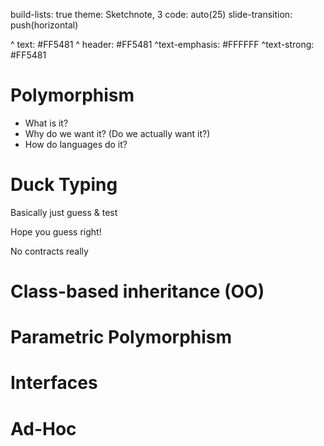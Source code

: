 build-lists: true
theme: Sketchnote, 3
code: auto(25)
slide-transition: push(horizontal)

^ text: #FF5481
^ header: #FF5481
^text-emphasis: #FFFFFF
^text-strong: #FF5481

# Polymorphism

- What is it?
- Why do we want it? (Do we actually want it?)
- How do languages do it?

# Duck Typing

Basically just guess & test

Hope you guess right!

No contracts really

# Class-based inheritance (OO)

# Parametric Polymorphism

# Interfaces

# Ad-Hoc
